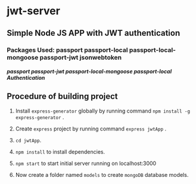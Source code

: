 # jwt-server

## Simple Node JS APP with JWT authentication
### Packages Used: passport passport-local passport-local-mongoose passport-jwt jsonwebtoken

##### passport passport-jwt passport-local-mongoose passport-local Authentication

## Procedure of building project

1. Install `express-generator` globally by running command `npm install -g express-generator` .

2. Create `express` project by running command `express jwtApp` .

3. `cd jwtApp`.

4. `npm install` to install dependencies.

5. `npm start` to start initial server running on localhost:3000

6. Now create a folder named `models` to create `mongoDB` database models.

